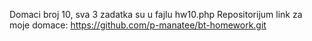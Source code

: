 Domaci broj 10, sva 3 zadatka su u fajlu hw10.php
Repositorijum link za moje domace: https://github.com/p-manatee/bt-homework.git